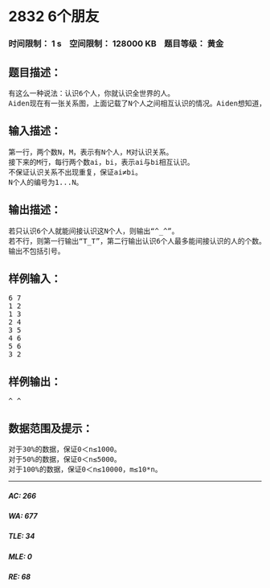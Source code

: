 # 2832 6个朋友   
### 时间限制： 1 s&nbsp;&nbsp;&nbsp;&nbsp;空间限制： 128000 KB&nbsp;&nbsp;&nbsp;&nbsp;题目等级： 黄金  
## 题目描述：  

<pre>
有这么一种说法：认识6个人，你就认识全世界的人。
Aiden现在有一张关系图，上面记载了N个人之间相互认识的情况。Aiden想知道，他能否只认识6个人就能间接认识这N个人呢？
</pre>
  
  
## 输入描述：  

<pre>
第一行，两个数N，M，表示有N个人，M对认识关系。
接下来的M行，每行两个数ai，bi，表示ai与bi相互认识。
不保证认识关系不出现重复，保证ai≠bi。
N个人的编号为1...N。
</pre>
  
  
## 输出描述：  

<pre>
若只认识6个人就能间接认识这N个人，则输出“^_^”。
若不行，则第一行输出“T_T”，第二行输出认识6个人最多能间接认识的人的个数。
输出不包括引号。
</pre>
  
  
## 样例输入：  

<pre>
6 7
1 2
1 3
2 4
3 5
4 6
5 6
3 2
</pre>
  
  
## 样例输出：  

<pre>
^_^
</pre>
  
  
## 数据范围及提示：  

<pre>
对于30%的数据，保证0＜n≤1000。
对于50%的数据，保证0＜n≤5000。
对于100%的数据，保证0＜n≤10000，m≤10*n。
</pre>
  
  
***  

##### AC: 266  
##### WA: 677  
##### TLE: 34  
##### MLE: 0  
##### RE: 68  
